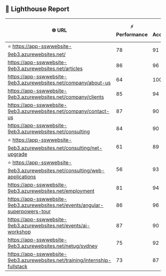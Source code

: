 ## 🚀 Lighthouse Report

| 🌐 URL | ⚡ Performance | ♿ Accessibility | ✅ Best Practices | 🔍 SEO | 📦 Bundle Size | 🗑️ Unused Bundle |
| --- | ----------- | ------------- | -------------- | --- | ---------------- | ---------------- |
| ⭐ https://app-sswwebsite-9eb3.azurewebsites.net/ | 78 | 91 | 78 | 100 | 7.58 MB | 4.73 MB |
| https://app-sswwebsite-9eb3.azurewebsites.net/articles | 86 | 96 | 78 | 92 | 4.31 MB | 2.07 MB |
| https://app-sswwebsite-9eb3.azurewebsites.net/company/about-us | 64 | 100 | 78 | 100 | 4.14 MB | 2.00 MB |
| https://app-sswwebsite-9eb3.azurewebsites.net/company/clients | 85 | 94 | 78 | 100 | 4.58 MB | 2.27 MB |
| https://app-sswwebsite-9eb3.azurewebsites.net/company/contact-us | 87 | 90 | 78 | 92 | 7.55 MB | 4.68 MB |
| https://app-sswwebsite-9eb3.azurewebsites.net/consulting | 84 | 90 | 74 | 100 | 5.31 MB | 2.26 MB |
| ⭐ https://app-sswwebsite-9eb3.azurewebsites.net/consulting/net-upgrade | 61 | 89 | 59 | 85 | 7.78 MB | 4.86 MB |
| ⭐ https://app-sswwebsite-9eb3.azurewebsites.net/consulting/web-applications | 56 | 93 | 59 | 85 | 7.83 MB | 4.88 MB |
| https://app-sswwebsite-9eb3.azurewebsites.net/employment | 81 | 94 | 78 | 100 | 4.44 MB | 2.04 MB |
| https://app-sswwebsite-9eb3.azurewebsites.net/events/angular-superpowers-tour | 86 | 96 | 74 | 100 | 7.58 MB | 4.73 MB |
| https://app-sswwebsite-9eb3.azurewebsites.net/events/ai-workshop | 87 | 90 | 74 | 92 | 7.54 MB | 4.71 MB |
| https://app-sswwebsite-9eb3.azurewebsites.net/netug/sydney | 75 | 92 | 78 | 92 | 4.66 MB | 2.31 MB |
| https://app-sswwebsite-9eb3.azurewebsites.net/training/internship-fullstack | 73 | 87 | 74 | 100 | 4.14 MB | 1.97 MB |